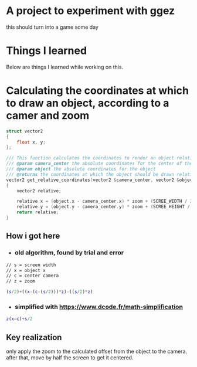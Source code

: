 # A project to experiment with ggez
this should turn into a game some day

# Things I learned

Below are things I learned while working on this.

# Calculating the coordinates at which to draw an object, according to a camer and zoom

```cpp
struct vector2
{
    float x, y;
};

/// This function calculates the coordinates to render an object relative to the camera with zoom
/// @param camera_center the absolute coordinates for the center of the camera
/// @param object the absolute coordinates for the object
/// @returns the coordinates at which the object should be drawn relative to the camera with the given zoom
vector2 get_relative_coordinates(vector2 &camera_center, vector2 &object)
{
    vector2 relative;

    relative.x = (object.x - camera_center.x) * zoom + (SCREE_WIDTH / 2);
    relative.y = (object.y - camera_center.y) * zoom + (SCREE_HEIGHT / 2);
    return relative;
}
```

## How i got here

- ### old algorithm, found by trial and error
```txt
// s = screen width
// x = object x
// c = center camera
// z = zoom
```
```matlab
(s/2)+((x-(c-(s/2)))*z)-((s/2)*z)
```

- ### simplified with https://www.dcode.fr/math-simplification
```matlab
z(x−c)+s/2
```

## Key realization

only apply the zoom to the calculated offset from the object to the camera.
after that, move by half the screen to get it centered.